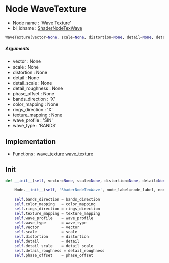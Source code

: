 # Node WaveTexture

- Node name : 'Wave Texture'
- bl_idname : [ShaderNodeTexWave](https://docs.blender.org/api/current/bpy.types.ShaderNodeTexWave.html)


``` python
WaveTexture(vector=None, scale=None, distortion=None, detail=None, detail_scale=None, detail_roughness=None, phase_offset=None, bands_direction='X', color_mapping=None, rings_direction='X', texture_mapping=None, wave_profile='SIN', wave_type='BANDS', node_label=None, node_color=None)
```
##### Arguments

- vector : None
- scale : None
- distortion : None
- detail : None
- detail_scale : None
- detail_roughness : None
- phase_offset : None
- bands_direction : 'X'
- color_mapping : None
- rings_direction : 'X'
- texture_mapping : None
- wave_profile : 'SIN'
- wave_type : 'BANDS'

## Implementation

- Functions : [wave_texture](/docs/GeoNodes/GeoNodesTree.md#wave_texture) [wave_texture](/docs/GeoNodes/GeoNodesTree.md#wave_texture)

## Init

``` python
def __init__(self, vector=None, scale=None, distortion=None, detail=None, detail_scale=None, detail_roughness=None, phase_offset=None, bands_direction='X', color_mapping=None, rings_direction='X', texture_mapping=None, wave_profile='SIN', wave_type='BANDS', node_label=None, node_color=None):

    Node.__init__(self, 'ShaderNodeTexWave', node_label=node_label, node_color=node_color)

    self.bands_direction = bands_direction
    self.color_mapping   = color_mapping
    self.rings_direction = rings_direction
    self.texture_mapping = texture_mapping
    self.wave_profile    = wave_profile
    self.wave_type       = wave_type
    self.vector          = vector
    self.scale           = scale
    self.distortion      = distortion
    self.detail          = detail
    self.detail_scale    = detail_scale
    self.detail_roughness = detail_roughness
    self.phase_offset    = phase_offset
```
